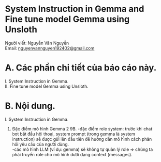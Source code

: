# System Instruction in Gemma and Fine tune model Gemma using Unsloth
Người viết: Nguyễn Văn Nguyễn  <br>
Email: nguyenvannguyen192402@gmail.com  <br>
# A. Các phần chi tiết của báo cáo này. <br>
I. System Instruction in Gemma. <br>
II. Fine tune model Gemma using Unsloth.<br>
# B. Nội dung.<br>
I. System Instruction in Gemma.<br>
1. Đặc điểm mô hình Gemma 2 9B.
-đặc điểm role system: trước khi chat bot bắt đầu hội thoại, system prompt (trong gemma là system instruction) sẽ được gửi lên đầu tiên để hướng dẫn mô hình cách phản hồi yêu cầu của người dùng. <br>
-các mô hình LLM (ví dụ: gemma) sẽ không tự quản lý role => chúng ta phải truyền role cho mô hình dưới dạng context (messages).<br>
